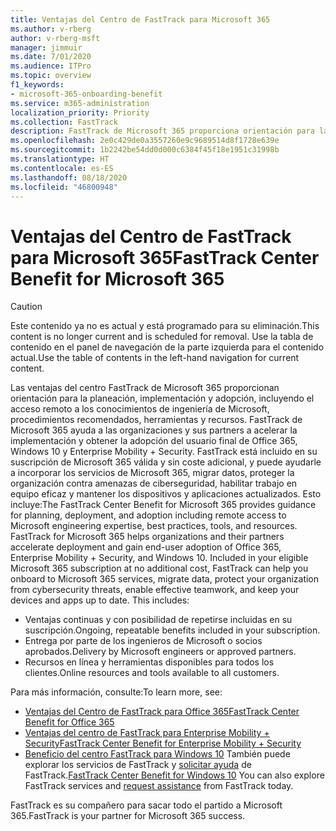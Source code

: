 ```yaml
---
title: Ventajas del Centro de FastTrack para Microsoft 365
ms.author: v-rberg
author: v-rberg-msft
manager: jimmuir
ms.date: 7/01/2020
ms.audience: ITPro
ms.topic: overview
f1_keywords:
- microsoft-365-onboarding-benefit
ms.service: m365-administration
localization_priority: Priority
ms.collection: FastTrack
description: FastTrack de Microsoft 365 proporciona orientación para la planeación, implementación y adopción, incluyendo el acceso remoto a los conocimientos de ingeniería de Microsoft, procedimientos recomendados, herramientas y recursos. FastTrack de Microsoft 365 ayuda a las organizaciones y sus partners a acelerar la implementación y obtener la adopción del usuario final de Office 365, Windows 10 y Enterprise Mobility + Security.
ms.openlocfilehash: 2e0c429de0a3557260e9c9689514d8f1728e639e
ms.sourcegitcommit: 1b2242be54dd0d000c6384f45f18e1951c31998b
ms.translationtype: HT
ms.contentlocale: es-ES
ms.lasthandoff: 08/18/2020
ms.locfileid: "46800948"
---
```

# <a name="fasttrack-center-benefit-for-microsoft-365"></a><span data-ttu-id="bf621-104">Ventajas del Centro de FastTrack para Microsoft 365</span><span class="sxs-lookup"><span data-stu-id="bf621-104">FastTrack Center Benefit for Microsoft 365</span></span>

> [!CAUTION]
> <span data-ttu-id="bf621-105">Este contenido ya no es actual y está programado para su eliminación.</span><span class="sxs-lookup"><span data-stu-id="bf621-105">This content is no longer current and is scheduled for removal.</span></span> <span data-ttu-id="bf621-106">Use la tabla de contenido en el panel de navegación de la parte izquierda para el contenido actual.</span><span class="sxs-lookup"><span data-stu-id="bf621-106">Use the table of contents in the left-hand navigation for current content.</span></span>

<span data-ttu-id="bf621-p103">Las ventajas del centro FastTrack de Microsoft 365 proporcionan orientación para la planeación, implementación y adopción, incluyendo el acceso remoto a los conocimientos de ingeniería de Microsoft, procedimientos recomendados, herramientas y recursos. FastTrack de Microsoft 365 ayuda a las organizaciones y sus partners a acelerar la implementación y obtener la adopción del usuario final de Office 365, Windows 10 y Enterprise Mobility + Security. FastTrack está incluido en su suscripción de Microsoft 365 válida y sin coste adicional, y puede ayudarle a incorporar los servicios de Microsoft 365, migrar datos, proteger la organización contra amenazas de ciberseguridad, habilitar trabajo en equipo eficaz y mantener los dispositivos y aplicaciones actualizados. Esto incluye:</span><span class="sxs-lookup"><span data-stu-id="bf621-p103">The FastTrack Center Benefit for Microsoft 365 provides guidance for planning, deployment, and adoption including remote access to Microsoft engineering expertise, best practices, tools, and resources. FastTrack for Microsoft 365 helps organizations and their partners accelerate deployment and gain end-user adoption of Office 365, Enterprise Mobility + Security, and Windows 10. Included in your eligible Microsoft 365 subscription at no additional cost, FastTrack can help you onboard to Microsoft 365 services, migrate data, protect your organization from cybersecurity threats, enable effective teamwork, and keep your devices and apps up to date. This includes:</span></span>

- <span data-ttu-id="bf621-111">Ventajas continuas y con posibilidad de repetirse incluidas en su suscripción.</span><span class="sxs-lookup"><span data-stu-id="bf621-111">Ongoing, repeatable benefits included in your subscription.</span></span>
- <span data-ttu-id="bf621-112">Entrega por parte de los ingenieros de Microsoft o socios aprobados.</span><span class="sxs-lookup"><span data-stu-id="bf621-112">Delivery by Microsoft engineers or approved partners.</span></span>
- <span data-ttu-id="bf621-113">Recursos en línea y herramientas disponibles para todos los clientes.</span><span class="sxs-lookup"><span data-stu-id="bf621-113">Online resources and tools available to all customers.</span></span>
  
<span data-ttu-id="bf621-114">Para más información, consulte:</span><span class="sxs-lookup"><span data-stu-id="bf621-114">To learn more, see:</span></span>

- [<span data-ttu-id="bf621-115">Ventajas del Centro de FastTrack para Office 365</span><span class="sxs-lookup"><span data-stu-id="bf621-115">FastTrack Center Benefit for Office 365</span></span>](O365-fasttrack-benefit-for-office-365.md) 
- [<span data-ttu-id="bf621-116">Ventajas del centro de FastTrack para Enterprise Mobility + Security</span><span class="sxs-lookup"><span data-stu-id="bf621-116">FastTrack Center Benefit for Enterprise Mobility + Security</span></span>](EMS-fasttrack-benefit-for-EMS.md)
- <span data-ttu-id="bf621-117">[Beneficio del centro FastTrack para Windows 10](Win-10-fasttrack-benefit-for-Windows-10.md) También puede explorar los servicios de FastTrack y [solicitar ayuda](https://go.microsoft.com/fwlink/p/?LinkId=2003903) de FastTrack.</span><span class="sxs-lookup"><span data-stu-id="bf621-117">[FastTrack Center Benefit for Windows 10](Win-10-fasttrack-benefit-for-Windows-10.md) You can also explore FastTrack services and [request assistance](https://go.microsoft.com/fwlink/p/?LinkId=2003903) from FastTrack today.</span></span>

<span data-ttu-id="bf621-118">FastTrack es su compañero para sacar todo el partido a Microsoft 365.</span><span class="sxs-lookup"><span data-stu-id="bf621-118">FastTrack is your partner for Microsoft 365 success.</span></span>
  